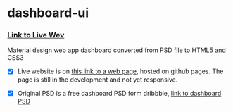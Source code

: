 # dashboard-ui

### [Link to Live Wev](https://tst11.github.io/dashboard-ui/)

Material design web app dashboard converted from PSD file to HTML5 and CSS3

- [x] Live website is on [this link to a web page](https://tst11.github.io/dashboard-ui/), hosted on github pages. The page is still in the development and not yet responsive.

- [x] Original PSD is a free dashboard PSD form dribbble, [link to dashboard PSD](https://dribbble.com/shots/3530350-Wofsus-Dashboard-Freebie/attachments/783200)
